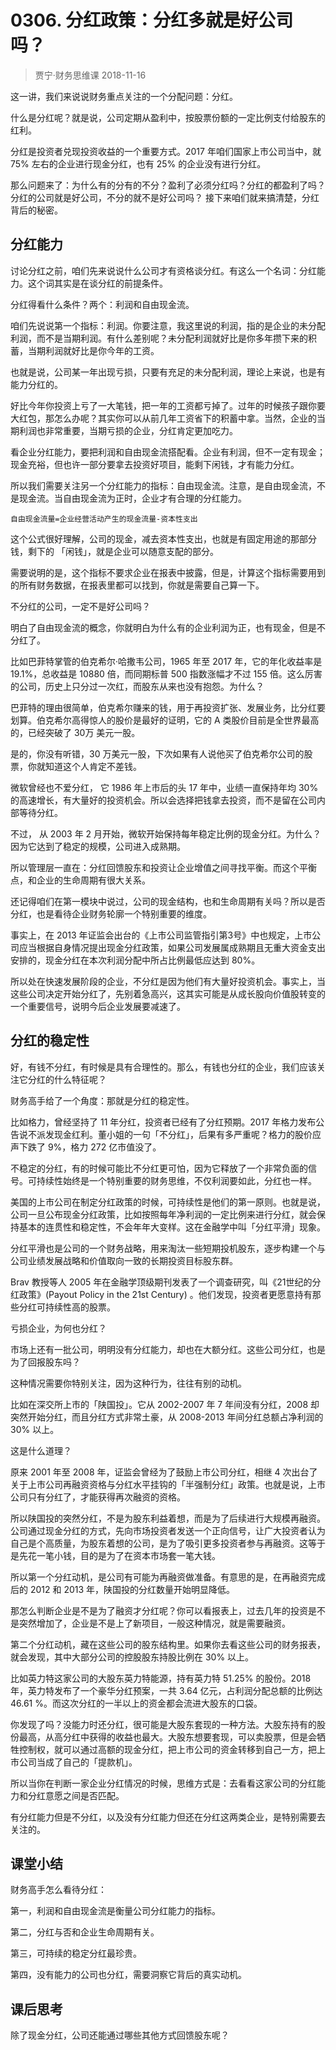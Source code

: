 # 0306. 分红政策：分红多就是好公司吗？
> 贾宁·财务思维课
2018-11-16

这一讲，我们来说说财务重点关注的一个分配问题：分红。

什么是分红呢？就是说，公司定期从盈利中，按股票份额的一定比例支付给股东的红利。

分红是投资者兑现投资收益的一个重要方式。2017 年咱们国家上市公司当中，就 75% 左右的企业进行现金分红，也有 25% 的企业没有进行分红。

那么问题来了：为什么有的分有的不分？盈利了必须分红吗？分红的都盈利了吗？分红的公司就是好公司，不分的就不是好公司吗？
接下来咱们就来搞清楚，分红背后的秘密。

## 分红能力
讨论分红之前，咱们先来说说什么公司才有资格谈分红。有这么一个名词：分红能力。这个词其实是在谈分红的前提条件。

分红得看什么条件？两个：利润和自由现金流。

咱们先说说第一个指标：利润。你要注意，我这里说的利润，指的是企业的未分配利润，而不是当期利润。有什么差别呢？未分配利润就好比是你多年攒下来的积蓄，当期利润就好比是你今年的工资。

也就是说，公司某一年出现亏损，只要有充足的未分配利润，理论上来说，也是有能力分红的。

好比今年你投资上亏了一大笔钱，把一年的工资都亏掉了。过年的时候孩子跟你要大红包，那怎么办呢？其实你可以从前几年工资省下的积蓄中拿。当然，企业的当期利润也非常重要，当期亏损的企业，分红肯定更加吃力。

看企业分红能力，要把利润和自由现金流搭配看。企业有利润，但不一定有现金；现金充裕，但也许一部分要拿去投资好项目，能剩下闲钱，才有能力分红。

所以我们需要关注另一个分红能力的指标：自由现金流。注意，是自由现金流，不是现金流。当自由现金流为正时，企业才有合理的分红能力。

	自由现金流量=企业经营活动产生的现金流量-资本性支出

这个公式很好理解，公司的现金，减去资本性支出，也就是有固定用途的那部分钱，剩下的 「闲钱」，就是企业可以随意支配的部分。

需要说明的是，这个指标不要求企业在报表中披露，但是，计算这个指标需要用到的所有财务数据，在报表里都可以找到，你就是需要自己算一下。

不分红的公司，一定不是好公司吗？

明白了自由现金流的概念，你就明白为什么有的企业利润为正，也有现金，但是不分红了。

比如巴菲特掌管的伯克希尔·哈撒韦公司，1965 年至 2017 年，它的年化收益率是 19.1%，总收益是 10880 倍，而同期标普 500 指数涨幅才不过 155 倍。这么厉害的公司，历史上只分过一次红，而股东从来也没有抱怨。为什么？

巴菲特的理由很简单，伯克希尔赚来的钱，用于再投资扩张、发展业务，比分红要划算。伯克希尔高得惊人的股价是最好的证明，它的 A 类股价目前是全世界最高的，已经突破了 30万 美元一股。

是的，你没有听错，30 万美元一股，下次如果有人说他买了伯克希尔公司的股票，你就知道这个人肯定不差钱。

微软曾经也不爱分红， 它 1986 年上市后的头 17 年中，业绩一直保持年均 30% 的高速增长，有大量好的投资机会。所以会选择把钱拿去投资，而不是留在公司内部等待分红。

不过， 从 2003 年 2 月开始，微软开始保持每年稳定比例的现金分红。为什么？因为它达到了稳定的规模，公司进入成熟期。

所以管理层一直在：分红回馈股东和投资让企业增值之间寻找平衡。而这个平衡点，和企业的生命周期有很大关系。

还记得咱们在第一模块中说过，公司的现金结构，也和生命周期有关吗？所以是否分红，也是看待企业财务轮廓一个特别重要的维度。

事实上，在 2013 年证监会出台的《上市公司监管指引第3号》中也规定，上市公司应当根据自身情况提出现金分红政策，如果公司发展属成熟期且无重大资金支出安排的，现金分红在本次利润分配中所占比例最低应达到 80%。

所以处在快速发展阶段的企业，不分红是因为他们有大量好投资机会。事实上，当这些公司决定开始分红了，先别着急高兴，这其实可能是从成长股向价值股转变的一个重要信号，说明今后企业发展要减速了。

## 分红的稳定性
好，有钱不分红，有时候是具有合理性的。那么，有钱也分红的企业，我们应该关注它分红的什么特征呢？

财务高手给了一个角度：那就是分红的稳定性。

比如格力，曾经坚持了 11 年分红，投资者已经有了分红预期。2017 年格力发布公告说不派发现金红利。董小姐的一句「不分红」，后果有多严重呢？格力的股价应声下跌了 9%，格力 272 亿市值没了。

不稳定的分红，有的时候可能比不分红更可怕，因为它释放了一个非常负面的信号。可持续性始终是一个特别重要的财务思维，不仅利润要如此，分红也一样。

美国的上市公司在制定分红政策的时候，可持续性是他们的第一原则。也就是说，公司一旦公布现金分红政策，比如按照每年净利润的一定比例来进行分红，就会保持基本的连贯性和稳定性，不会年年大变样。这在金融学中叫「分红平滑」现象。

分红平滑也是公司的一个财务战略，用来淘汰一些短期投机股东，逐步构建一个与公司业绩发展战略和价值取向一致的长期投资目标股东群。

Brav 教授等人 2005 年在金融学顶级期刊发表了一个调查研究，叫《21世纪的分红政策》(Payout Policy in the 21st Century) 。他们发现，投资者更愿意持有那些分红可持续性高的股票。

亏损企业，为何也分红？

市场上还有一批公司，明明没有分红能力，却也在大额分红。这些公司分红，也是为了回报股东吗？

这种情况需要你特别关注，因为这种行为，往往有别的动机。

比如在深交所上市的「陕国投」。它从 2002-2007 年 7 年间没有分红，2008 却突然开始分红，而且分红方式非常土豪，从 2008-2013 年间分红总额占净利润的 30% 以上。

这是什么道理？

原来 2001 年至 2008 年，证监会曾经为了鼓励上市公司分红，相继 4 次出台了关于上市公司再融资资格与分红水平挂钩的「半强制分红」政策。也就是说，上市公司只有分红了，才能获得再次融资的资格。

所以陕国投的突然分红，不是为股东利益着想，而是为了后续进行大规模再融资。公司通过现金分红的方式，先向市场投资者发送一个正向信号，让广大投资者认为自己是个高质量，为股东着想的公司，是为了吸引更多投资者参与再融资。这等于是先花一笔小钱，目的是为了在资本市场套一笔大钱。

所以第一个分红动机，是公司有可能为再融资做准备。有意思的是，在再融资完成后的 2012 和 2013 年，陕国投的分红数量开始明显降低。

那怎么判断企业是不是为了融资才分红呢？你可以看报表上，过去几年的投资是不是突然增加了，企业是不是上了新项目，一般这种情况，就是需要融资。

第二个分红动机，藏在这些公司的股东结构里。如果你去看这些公司的财务报表，就会发现，其中大部分公司的控股股东持股比例在 30% 以上。

比如英力特这家公司的大股东英力特能源，持有英力特 51.25% 的股份。2018 年，英力特发布了一个豪华分红预案，一共 3.64 亿元，占利润分配总额的比例达 46.61 %。而这次分红的一半以上的资金都会流进大股东的口袋。

你发现了吗？没能力时还分红，很可能是大股东套现的一种方法。大股东持有的股份最高，从高分红中获得的收益也最大。大股东想要套现，可以卖股票，但是会牺牲控制权，就可以通过高额的现金分红，把上市公司的资金转移到自己一方，把上市公司当成了自己的「提款机」。

所以当你在判断一家企业分红情况的时候，思维方式是：去看看这家公司的分红能力和分红意愿之间是否匹配。

有分红能力但是不分红，以及没有分红能力但还在分红这两类企业，是特别需要去关注的。

## 课堂小结
财务高手怎么看待分红：

第一，利润和自由现金流是衡量公司分红能力的指标。

第二，分红与否和企业生命周期有关。

第三，可持续的稳定分红最珍贵。

第四，没有能力的公司也分红，需要洞察它背后的真实动机。

## 课后思考
除了现金分红，公司还能通过哪些其他方式回馈股东呢？






